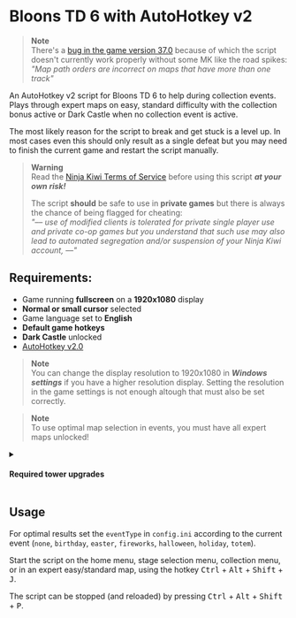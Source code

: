# Bloons TD 6 with AutoHotkey v2  

> **Note**  
> There's a [bug in the game version 37.0](https://www.reddit.com/r/btd6/comments/142y1xm/comment/jncrrdj/?utm_source=share&utm_medium=web2x&context=3)
> because of which the script doesn't currently work properly without some MK like the road spikes: 
> _"Map path orders are incorrect on maps that have more than one track"_

An AutoHotkey v2 script for Bloons TD 6 to help during collection events. Plays through expert maps
on easy, standard difficulty with the collection bonus active or Dark Castle when no collection
event is active.  

The most likely reason for the script to break and get stuck is a level up. In most cases even this
should only result as a single defeat but you may need to finish the current game and restart the
script manually.

> **Warning**  
> Read the [Ninja Kiwi Terms of Service](https://ninjakiwi.com/terms) before using this script
> **_at your own risk!_**  
>
> The script **should** be safe to use in **private games** but there is always the chance of being
> flagged for cheating:  
> _"–– use of modified clients is tolerated for private single player use and private co-op games
> but you understand that such use may also lead to automated segregation and/or suspension of your
> Ninja Kiwi account, ––"_

## Requirements:
- Game running **fullscreen** on a **1920x1080** display  
- **Normal or small cursor** selected  
- Game language set to **English**  
- **Default game hotkeys**  
- **Dark Castle** unlocked  
- [AutoHotkey v2.0](https://www.autohotkey.com/)

> **Note**  
> You can change the display resolution to 1920x1080 in **_Windows settings_** if you have a higher
> resolution display. Setting the resolution in the game settings is not enough altough that must
> also be set correctly.

> **Note**  
> To use optimal map selection in events, you must have all expert maps unlocked!  

<details>
<summary><h4>Required tower upgrades</h4></summary>


#### Easy (All expert maps)
- Dart Monkey 024
- Sniper Monkey 322
- Monkey Sub 223
- Monkey Buccaneer 032
- Wizard Monkey 032
- Druid 130
- Spike Factory 003

> **Note**  
> **Dark Castle**: Dart 023, Wizard 032, Spike 003, Sub 202  

> **Note**  
> Difficulties other than Easy have only been tested with Full Monkey Knowledge

<details>
<summary><h4>Hard (Dark Castle)</h4></summary>

- Dart Monkey 024
- Bomb Shooter 204
- Monkey Sub 203
- Wizard Monkey 522
- Alchemist 401
- Druid 401
</details>
<details>
<summary><h4>Alternate Bloons Rounds (Dark Castle)</h4></summary>

- _Benjamin (Hero)_
- Dart Monkey 013
- Bomb Shooter 204
- Sniper Monkey 320
- Monkey Sub 204
- Monkey Ace 203
- Wizard Monkey 402
- Ninja Monkey 401
- Alchemist 401
- Spike Factory 204
- Monkey Village 230

</details>
<details>
<summary><h4>Impoppable (Dark Castle)</h4></summary>

- _Benjamin (Hero)_
- Dart Monkey 002
- Sniper Monkey 505
- Monkey Sub 203
- Monkey Ace 205
- Alchemist 420
- Druid 130
- Banana Farm 424
- Monkey Village 234

</details>
</details>

## Usage
For optimal results set the `eventType` in `config.ini` according to the current event (`none`, 
`birthday`, `easter`, `fireworks`, `halloween`, `holiday`, `totem`).  

Start the script on the home menu, stage selection menu, collection menu, or in an expert
easy/standard map, using the hotkey <kbd>Ctrl</kbd> + <kbd>Alt</kbd> + <kbd>Shift</kbd> +
<kbd>J</kbd>.  

The script can be stopped (and reloaded) by pressing <kbd>Ctrl</kbd> + <kbd>Alt</kbd> +
<kbd>Shift</kbd> + <kbd>P</kbd>.  
